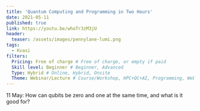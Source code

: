 ```yaml
---
title: 'Quantum Computing and Programming in Two Hours'
date: 2021-05-11
published: true
link: https://youtu.be/whoTr3zM3jU
header:
  teaser: /assets/images/pennylane-lumi.png
tags:
  - Kvasi
filters:
  Pricing: Free of charge # Free of charge, or empty if paid
  Skill level: Beginner # Beginner, Advanced
  Type: Hybrid # Online, Hybrid, Onsite
  Theme: Webinar/Lecture # Course/Workshop, HPC+QC+AI, Programming, Webinar/Lecture
---
```

11 May: How can qubits be zero and one at the same time, and what is it good for?
